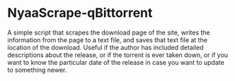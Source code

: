 # NyaaScrape-qBittorrent
A simple script that scrapes the download page of the site, writes the information from the page to a text file, and saves that text file at the location of the download. Useful if the author has included detailed descriptions about the release, or if the torrent is ever taken down, or if you want to know the particular date of the release in case you want to update to something newer.
